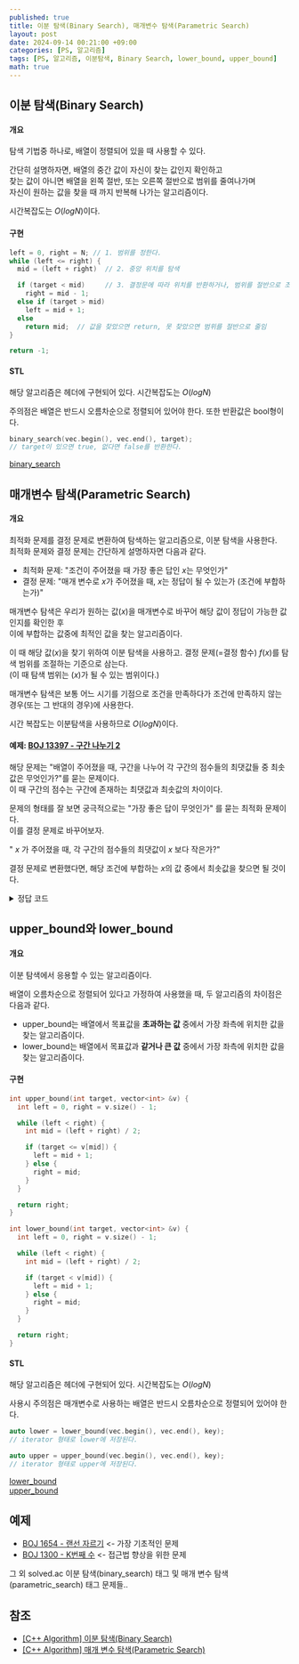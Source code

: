 ```yaml
---
published: true
title: 이분 탐색(Binary Search), 매개변수 탐색(Parametric Search)
layout: post
date: 2024-09-14 00:21:00 +09:00
categories: [PS, 알고리즘]
tags: [PS, 알고리즘, 이분탐색, Binary Search, lower_bound, upper_bound]
math: true
---
```


## **이분 탐색(Binary Search)**

#### **개요** ####
탐색 기법중 하나로, 배열이 정렬되어 있을 때 사용할 수 있다.

간단히 설명하자면, 배열의 중간 값이 자신이 찾는 값인지 확인하고<br>
찾는 값이 아니면 배열을 왼쪽 절반, 또는 오른쪽 절반으로 범위를 줄여나가며<br>
자신이 원하는 값을 찾을 때 까지 반복해 나가는 알고리즘이다.

시간복잡도는 $O(logN)$이다.

#### **구현** ####
```cpp
left = 0, right = N; // 1. 범위를 정한다.
while (left <= right) {
  mid = (left + right)  // 2. 중앙 위치를 탐색

  if (target < mid)     // 3. 결정문에 따라 위치를 반환하거나, 범위를 절반으로 조정
    right = mid - 1;
  else if (target > mid)
    left = mid + 1;
  else
    return mid;  // 값을 찾았으면 return, 못 찾았으면 범위를 절반으로 줄임
}

return -1;
```

#### **STL** ####
해당 알고리즘은 <algorithm> 헤더에 구현되어 있다. 시간복잡도는 $O(logN)$

주의점은 배열은 반드시 오름차순으로 정렬되어 있어야 한다. 또한 반환값은 bool형이다.
```cpp
binary_search(vec.begin(), vec.end(), target);
// target이 있으면 true, 없다면 false를 반환한다.
```

[binary_search](https://learn.microsoft.com/ko-kr/cpp/standard-library/algorithm-functions?view=msvc-170#binary_search)

## **매개변수 탐색(Parametric Search)**


#### **개요** ####
최적화 문제를 결정 문제로 변환하여 탐색하는 알고리즘으로, 이분 탐색을 사용한다.<br>
최적화 문제와 결정 문제는 간단하게 설명하자면 다음과 같다.

- 최적화 문제: "조건이 주어졌을 때 가장 좋은 답인 $x$는 무엇인가"
- 결정 문제: "매개 변수로 $x$가 주어졌을 때, $x$는 정답이 될 수 있는가 (조건에 부합하는가)"

매개변수 탐색은 우리가 원하는 값($x$)을 매개변수로 바꾸어 해당 값이 정답이 가능한 값인지를 확인한 후<br>
이에 부합하는 값중에 최적인 값을 찾는 알고리즘이다.<br>

이 때 해당 값($x$)을 찾기 위하여 이분 탐색을 사용하고. 결정 문제(=결정 함수) $f(x)$를 탐색 범위를 조절하는 기준으로 삼는다.<br>
(이 때 탐색 범위는 ($x$)가 될 수 있는 범위이다.)

매개변수 탐색은 보통 어느 시기를 기점으로 조건을 만족하다가 조건에 만족하지 않는 경우(또는 그 반대의 경우)에 사용한다.

시간 복잡도는 이분탐색을 사용하므로 $O(logN)$이다.

#### **예제: [BOJ 13397 - 구간 나누기 2](https://www.acmicpc.net/problem/13397)** ####
해당 문제는 "배열이 주어졌을 때, 구간을 나누어 각 구간의 점수들의 최댓값들 중 최솟값은 무엇인가?"를 묻는 문제이다.<br>
이 때 구간의 점수는 구간에 존재하는 최댓값과 최솟값의 차이이다.

문제의 형태를 잘 보면 궁극적으로는 "가장 좋은 답이 무엇인가" 를 묻는 최적화 문제이다.<br>
이를 결정 문제로 바꾸어보자.

" $x$ 가 주어졌을 때, 각 구간의 점수들의 최댓값이 $x$ 보다 작은가?"

결정 문제로 변환했다면, 해당 조건에 부합하는 $x$의 값 중에서 최솟값을 찾으면 될 것이다.

<details>
  <summary>정답 코드</summary>
  
```cpp
#include <iostream>
#include <vector>

using namespace std;

int N, M;
vector <int> vec;

bool func(int x) {  // M개 이하의 배열로 구간 점수의 최댓값이 x 이하이도록 만들 수 있는가
    int max_v, min_v, cnt;
    
    max_v = vec[0], min_v = vec[0], cnt = 1;
    for (int i = 1; i < N; i++) {
        max_v = max(max_v, vec[i]);
        min_v = min(min_v, vec[i]);
        
        if (max_v - min_v > x) {
            max_v = vec[i];
            min_v = vec[i];
            cnt++;
        }
    }
    
    return cnt <= M;
}

int main() {
    cin >> N >> M;
    
    vec.resize(N);
    for (auto &el : vec) {
        cin >> el;
    }
    
    int ans = 0, left = 0, right = 1e4 * N;
    while (left <= right) {
        int mid = (left + right) / 2;
        if (func(mid)) {
            ans = mid;
            right = mid - 1;
        } else {
            left = mid + 1;
        }
    }
    
    cout << ans;
    return 0;
}
```

</details>

## **upper_bound와 lower_bound**

#### **개요** ####
이분 탐색에서 응용할 수 있는 알고리즘이다.

배열이 오름차순으로 정렬되어 있다고 가정하여 사용했을 때, 두 알고리즘의 차이점은 다음과 같다.

- upper_bound는 배열에서 목표값을 **초과하는 값** 중에서 가장 좌측에 위치한 값을 찾는 알고리즘이다.
- lower_bound는 배열에서 목표값과 **같거나 큰 값** 중에서 가장 좌측에 위치한 값을 찾는 알고리즘이다.

#### **구현** ####
```cpp
int upper_bound(int target, vector<int> &v) {
  int left = 0, right = v.size() - 1;

  while (left < right) {
    int mid = (left + right) / 2;

    if (target <= v[mid]) {
      left = mid + 1;
    } else {
      right = mid;
    }
  }

  return right;
}
```
```cpp
int lower_bound(int target, vector<int> &v) {
  int left = 0, right = v.size() - 1;

  while (left < right) {
    int mid = (left + right) / 2;

    if (target < v[mid]) {
      left = mid + 1;
    } else {
      right = mid;
    }
  }

  return right;
}
```

#### **STL** ####
해당 알고리즘은 <algorithm> 헤더에 구현되어 있다. 시간복잡도는 $O(logN)$

사용시 주의점은 매개변수로 사용하는 배열은 반드시 오름차순으로 정렬되어 있어야 한다.

```cpp
auto lower = lower_bound(vec.begin(), vec.end(), key);
// iterator 형태로 lower에 저장된다.

auto upper = upper_bound(vec.begin(), vec.end(), key);
// iterator 형태로 upper에 저장된다.
```

[lower_bound](https://learn.microsoft.com/ko-kr/cpp/standard-library/algorithm-functions?view=msvc-170#lower_bound)<br>
[upper_bound](https://learn.microsoft.com/ko-kr/cpp/standard-library/algorithm-functions?view=msvc-170#upper_bound)


## **예제**
- [BOJ 1654 - 랜선 자르기](https://www.acmicpc.net/problem/1654) <- 가장 기초적인 문제
- [BOJ 1300 - K번째 수](https://www.acmicpc.net/problem/1300) <- 접근법 향상을 위한 문제

그 외 solved.ac 이분 탐색(binary_search) 태그 및 매개 변수 탐색(parametric_search) 태그 문제들..

## **참조**
- [[C++ Algorithm] 이분 탐색(Binary Search)](https://m42-orion.tistory.com/69)
- [[C++ Algorithm] 매개 변수 탐색(Parametric Search)](https://m42-orion.tistory.com/70)
